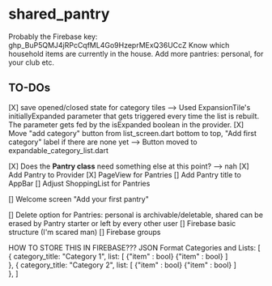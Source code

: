# shared_pantry

Probably the Firebase key: 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
Know which household items are currently in the house. Add more pantries: personal, for your club etc.

## TO-DOs

[X] save opened/closed state for category tiles
--> Used ExpansionTile's initiallyExpanded parameter that gets triggered every time the list is rebuilt. The parameter gets fed by the isExpanded boolean in the provider.
[X] Move "add category" button from list_screen.dart bottom to top, "Add first category" label if there are none yet
--> Button moved to expandable_category_list.dart

[X] Does the **Pantry class** need something else at this point?
--> nah
[X] Add Pantry to Provider
[X] PageView for Pantries
[] Add Pantry title to AppBar
[] Adjust ShoppingList for Pantries


[] Welcome screen "Add your first pantry"

[] Delete option for Pantries: personal is archivable/deletable, shared can be erased by Pantry starter or left by every other user
[] Firebase basic structure (I'm scared man)
[] Firebase groups





HOW TO STORE THIS IN FIREBASE???
JSON Format Categories and Lists:
[
  {
    category_title: "Category 1",
    list: [
      {"item" : bool}
      {"item" : bool}
    ]     
  },
  {
    category_title: "Category 2",
    list: [
      {"item" : bool}
      {"item" : bool}
    ]     
  },
]
